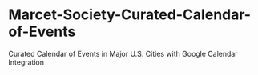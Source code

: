 # Marcet-Society-Curated-Calendar-of-Events
Curated Calendar of Events in Major U.S. Cities with Google Calendar Integration
